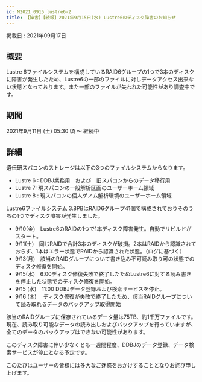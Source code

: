 ```yaml
---
id: M2021_0915_lustre6-2
title: 【障害】【続報】2021年9月15日(水) Lustre6のディスク障害のお知らせ
---
```


掲載日 : 2021年09月17日

## 概要
Lustre 6ファイルシステムを構成しているRAID6グループの1つで3本のディスクに障害が発生したため、Lustre6の一部のファイルに対しデータアクセス出来ない状態となっております。また一部のファイルが失われた可能性があり調査中です。

## 期間

2021年9月11日 (土) 05:30 頃 ～ 継続中

## 詳細

遺伝研スパコンのストレージは以下の3つのファイルシステムからなります。

- Lustre 6 : DDBJ業務用　および　旧スパコンからのデータ移行用
- Lustre 7: 現スパコンの一般解析区画のユーザーホーム領域
- Lustre 8 : 現スパコンの個人ゲノム解析環境のユーザーホーム領域


Lustre6ファイルシステム 3.8PBはRAID6グループ41個で構成されておりそのうちの1つでディスク障害が発生しました。

 
- 9/10(金)　Lustre6のRAIDの1つで1本ディスク障害発生。自動でリビルドがスタート。
- 9/11(土)　同じRAIDで合計3本のディスクが破損。2本はRAIDから認識されておらず、1本はエラー状態でRAIDから認識された状態。（ログに基づく）
- 9/13(月)　該当のRAIDグループについて書き込み不可読み取り可の状態でのディスク修復を開始。
- 9/15(水)　6:00ディスク修復失敗で終了したためLustre6に対する読み書きを停止した状態でのディスク修復を開始。
- 9/15 (水)　11:00 DDBJデータ登録および検索サービスを停止。
- 9/16 (木)　 ディスク修復が失敗で終了したため、該当RAIDグループについて読み取れるデータのバックアップ取得開始


該当のRAIDグループに保存されているデータ量は75TB、約1千万ファイルです。現在、読み取り可能なデータの読み出しおよびバックアップを行っていますが、全てのデータのバックアップはできない可能性があります。

このディスク障害に伴い少なくとも一週間程度、DDBJのデータ登録、データ検索サービスが停止となる予定です。

このたびはユーザーの皆様には多大なご迷惑をおかけすることとなりお詫び申し上げます。


